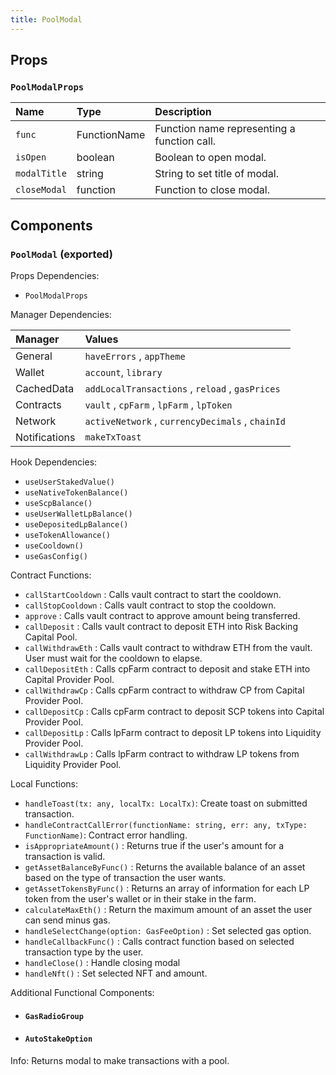 ```yaml
---
title: PoolModal
---
```


## Props

### `PoolModalProps`

| Name | Type | Description                                                          |
| :--- | :--- | :------------------------------------------------------------------- |
| `func` | FunctionName | Function name representing a function call.
| `isOpen` | boolean | Boolean to open modal.
| `modalTitle` | string | String to set title of modal.
| `closeModal` | function | Function to close modal.

## Components

### `PoolModal` (exported)

Props Dependencies:

- `PoolModalProps`

Manager Dependencies:

| Manager | Values                                                          |
| :--- | :------------------------------------------------------------------- |
| General | `haveErrors` , `appTheme`
| Wallet | `account`, `library`
| CachedData | `addLocalTransactions` , `reload` , `gasPrices`
| Contracts | `vault` , `cpFarm` , `lpFarm` , `lpToken`
| Network | `activeNetwork` , `currencyDecimals` , `chainId`
| Notifications | `makeTxToast`

Hook Dependencies:

- `useUserStakedValue()`
- `useNativeTokenBalance()`
- `useScpBalance()`
- `useUserWalletLpBalance()`
- `useDepositedLpBalance()`
- `useTokenAllowance()`
- `useCooldown()`
- `useGasConfig()`

Contract Functions:

- `callStartCooldown` : Calls vault contract to start the cooldown.
- `callStopCooldown` : Calls vault contract to stop the cooldown.
- `approve` : Calls vault contract to approve amount being transferred.
- `callDeposit` : Calls vault contract to deposit ETH into Risk Backing Capital Pool.
- `callWithdrawEth` : Calls vault contract to withdraw ETH from the vault. User must wait for the cooldown to elapse.
- `callDepositEth` : Calls cpFarm contract to deposit and stake ETH into Capital Provider Pool.
- `callWithdrawCp` : Calls cpFarm contract to withdraw CP from Capital Provider Pool.
- `callDepositCp` : Calls cpFarm contract to deposit SCP tokens into Capital Provider Pool.
- `callDepositLp` : Calls lpFarm contract to deposit LP tokens into Liquidity Provider Pool.
- `callWithdrawLp` : Calls lpFarm contract to withdraw LP tokens from Liquidity Provider Pool.


Local Functions:

- `handleToast(tx: any, localTx: LocalTx)`: Create toast on submitted transaction.
- `handleContractCallError(functionName: string, err: any, txType: FunctionName)`: Contract error handling.
- `isAppropriateAmount()` : Returns true if the user's amount for a transaction is valid.
- `getAssetBalanceByFunc()` : Returns the available balance of an asset based on the type of transaction the user wants.
- `getAssetTokensByFunc()` : Returns an array of information for each LP token from the user's wallet or in their stake in the farm.
- `calculateMaxEth()` : Return the maximum amount of an asset the user can send minus gas.
- `handleSelectChange(option: GasFeeOption)` : Set selected gas option.
- `handleCallbackFunc()` : Calls contract function based on selected transaction type by the user.
- `handleClose()` : Handle closing modal
- `handleNft()` : Set selected NFT and amount. 

Additional Functional Components:

- #### `GasRadioGroup`

- #### `AutoStakeOption`

Info: Returns modal to make transactions with a pool.